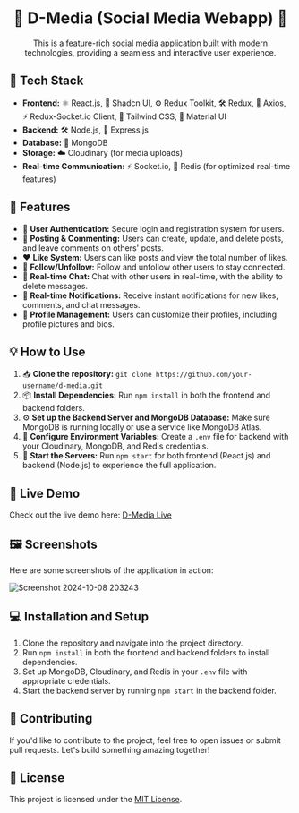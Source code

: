 <h1 align="center">🎉 D-Media (Social Media Webapp) 🎉</h1>

<p align="center">This is a feature-rich social media application built with modern technologies, providing a seamless and interactive user experience.</p>

<h2>🚀 Tech Stack</h2>
<ul>
  <li><strong>Frontend:</strong> ⚛️ React.js, 💅 Shadcn UI, ⚙️ Redux Toolkit, 🛠️ Redux, 🔗 Axios, ⚡ Redux-Socket.io Client, 🎨 Tailwind CSS, 🧩 Material UI</li>
  <li><strong>Backend:</strong> 🛠️ Node.js, 🚀 Express.js</li>
  <li><strong>Database:</strong> 💾 MongoDB</li>
  <li><strong>Storage:</strong> ☁️ Cloudinary (for media uploads)</li>
  <li><strong>Real-time Communication:</strong> ⚡ Socket.io, 🔄 Redis (for optimized real-time features)</li>
</ul>

<h2>🌟 Features</h2>
<ul>
  <li>🔐 <strong>User Authentication:</strong> Secure login and registration system for users.</li>
  <li>📝 <strong>Posting & Commenting:</strong> Users can create, update, and delete posts, and leave comments on others' posts.</li>
  <li>❤️ <strong>Like System:</strong> Users can like posts and view the total number of likes.</li>
  <li>🔄 <strong>Follow/Unfollow:</strong> Follow and unfollow other users to stay connected.</li>
  <li>💬 <strong>Real-time Chat:</strong> Chat with other users in real-time, with the ability to delete messages.</li>
  <li>🔔 <strong>Real-time Notifications:</strong> Receive instant notifications for new likes, comments, and chat messages.</li>
  <li>👤 <strong>Profile Management:</strong> Users can customize their profiles, including profile pictures and bios.</li>
</ul>

<h2>💡 How to Use</h2>
<ol>
  <li>📥 <strong>Clone the repository:</strong> <code>git clone https://github.com/your-username/d-media.git</code></li>
  <li>📦 <strong>Install Dependencies:</strong> Run <code>npm install</code> in both the frontend and backend folders.</li>
  <li>⚙️ <strong>Set up the Backend Server and MongoDB Database:</strong> Make sure MongoDB is running locally or use a service like MongoDB Atlas.</li>
  <li>🔧 <strong>Configure Environment Variables:</strong> Create a <code>.env</code> file for backend with your Cloudinary, MongoDB, and Redis credentials.</li>
  <li>🚀 <strong>Start the Servers:</strong> Run <code>npm start</code> for both frontend (React.js) and backend (Node.js) to experience the full application.</li>
</ol>

<h2>🔗 Live Demo</h2>
<p>Check out the live demo here: <a href="https://social-media-webapp-bay.vercel.app">D-Media Live</a></p>

<h2>🖼️ Screenshots</h2>
<p>Here are some screenshots of the application in action:</p>

![Screenshot 2024-10-08 203243](https://github.com/user-attachments/assets/7d079612-0bbc-4d36-a41b-5aefb52ad5ef)

<h2>💻 Installation and Setup</h2>
<ol>
  <li>Clone the repository and navigate into the project directory.</li>
  <li>Run <code>npm install</code> in both the frontend and backend folders to install dependencies.</li>
  <li>Set up MongoDB, Cloudinary, and Redis in your <code>.env</code> file with appropriate credentials.</li>
  <li>Start the backend server by running <code>npm start</code> in the backend folder.</li>
</ol>

<h2>🤝 Contributing</h2>
<p>If you'd like to contribute to the project, feel free to open issues or submit pull requests. Let's build something amazing together!</p>

<h2>📜 License</h2>
<p>This project is licensed under the <a href="https://opensource.org/licenses/MIT">MIT License</a>.</p>
